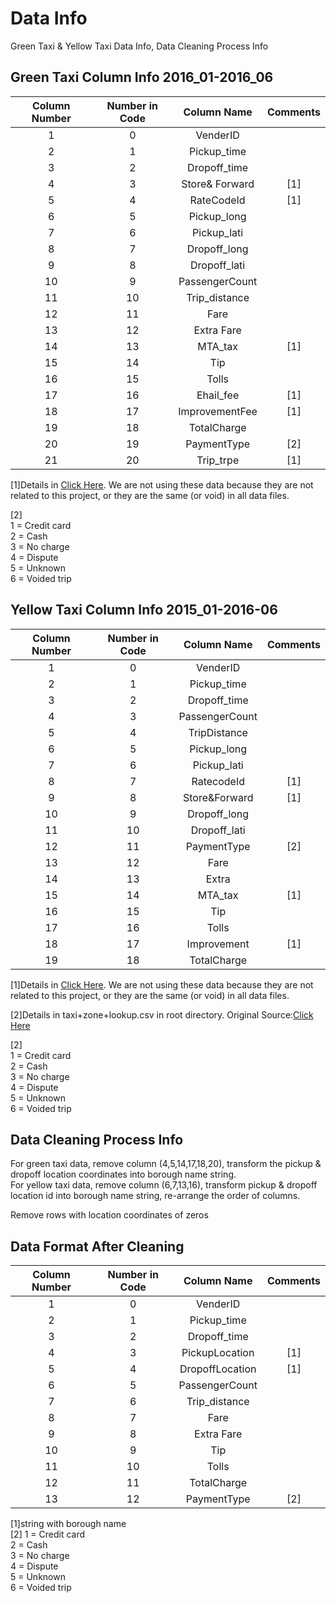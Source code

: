 # Data Info 

Green Taxi & Yellow Taxi Data Info, Data Cleaning Process Info

## Green Taxi Column Info 2016_01-2016_06

|Column Number	|Number in Code	|Column Name 	|Comments	|
|:-------------:|:-------------:|:-------------:|:---------:|
|1				|0		  		|VenderID		|			|
|2				|1				|Pickup_time	|			|
|3				|2				|Dropoff_time	|			|
|4				|3				|Store& Forward	|[1]		|
|5				|4				|RateCodeId		|[1]		|
|6				|5				|Pickup_long	|			|
|7				|6				|Pickup_lati	|			|
|8				|7				|Dropoff_long	|			|
|9				|8				|Dropoff_lati	|			|
|10				|9				|PassengerCount	|			|
|11				|10				|Trip_distance	|			|
|12				|11				|Fare			|			|
|13				|12				|Extra Fare		|			|
|14				|13				|MTA_tax		|[1]		|
|15				|14				|Tip			|			|
|16				|15				|Tolls			|			|
|17				|16				|Ehail_fee		|[1]		|
|18				|17				|ImprovementFee	|[1]			|
|19				|18				|TotalCharge	|			|
|20				|19				|PaymentType	|[2]		|
|21				|20				|Trip_trpe		|[1]			|

[1]Details in [Click Here](http://www.nyc.gov/html/tlc/downloads/pdf/data_dictionary_trip_records_green.pdf). We are not using these data because they are not related to this project, or they are the same (or void) in all data files.

[2]<br />
1 = Credit card <br />
2 = Cash <br />
3 = No charge <br />
4 = Dispute <br />
5 = Unknown <br />
6 = Voided trip <br />


## Yellow Taxi Column Info 2015_01-2016-06

|Column Number	|Number in Code	|Column Name 	|Comments	|
|:-------------:|:-------------:|:-------------:|:---------:|
|1				|0		  		|VenderID		|			|
|2				|1				|Pickup_time	|			|
|3				|2				|Dropoff_time	|			|
|4				|3				|PassengerCount	|			|
|5				|4				|TripDistance	|			
|6				|5				|Pickup_long	|			|
|7				|6				|Pickup_lati	|			|
|8				|7				|RatecodeId		|[1]		|
|9				|8				|Store&Forward	|[1]		|
|10				|9				|Dropoff_long	|			|
|11				|10				|Dropoff_lati	|			|
|12				|11				|PaymentType	|[2]		|
|13				|12				|Fare			|			|
|14				|13				|Extra			|			|
|15				|14				|MTA_tax		|[1]		|
|16				|15				|Tip			|			|
|17				|16				|Tolls			|			|
|18				|17				|Improvement	|[1]		|
|19				|18				|TotalCharge	|			|

[1]Details in [Click Here](http://www.nyc.gov/html/tlc/downloads/pdf/data_dictionary_trip_records_yellow.pdf). We are not using these data because they are not related to this project, or they are the same (or void) in all data files.

[2]Details in taxi+zone+lookup.csv in root directory. Original Source:[Click Here](https://s3.amazonaws.com/nyc-tlc/misc/taxi+_zone_lookup.csv)

[2]<br />
1 = Credit card <br />
2 = Cash <br />
3 = No charge <br />
4 = Dispute <br />
5 = Unknown <br />
6 = Voided trip <br />


## Data Cleaning Process Info

For green taxi data, remove column (4,5,14,17,18,20), transform the pickup & dropoff location coordinates into borough name string. <br />
For yellow taxi data, remove column (6,7,13,16), transform pickup & dropoff location id into borough name string, re-arrange the order of columns.<br />

Remove rows with location coordinates of zeros


## Data Format After Cleaning

|Column Number |Number in Code   |Column Name   |Comments   |
|:-------------:|:-------------:|:-------------:|:---------:|
|1          |0          |VenderID      |        |
|2          |1          |Pickup_time   |        |
|3          |2          |Dropoff_time  |        |
|4          |3          |PickupLocation   |[1]        |
|5          |4          |DropoffLocation  |[1]        |
|6            |5          |PassengerCount   |        |
|7            |6            |Trip_distance |        |
|8            |7            |Fare       |        |
|9            |8            |Extra Fare    |        |
|10            |9            |Tip        |        |
|11            |10            |Tolls         |        |
|12            |11            |TotalCharge   |        |
|13            |12            |PaymentType   |[2]     |

[1]string with borough name  
[2]
1 = Credit card <br />
2 = Cash <br />
3 = No charge <br />
4 = Dispute <br />
5 = Unknown <br />
6 = Voided trip <br />
